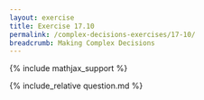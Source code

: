 ```yaml
---
layout: exercise
title: Exercise 17.10
permalink: /complex-decisions-exercises/17-10/
breadcrumb: Making Complex Decisions
---
```


{% include mathjax_support %}

<div><i class="arrow-up" data-chapter="complex-decisions-exercises" data-exercise="ex_10" data-rating="0"></i></div>
{% include_relative question.md %}
